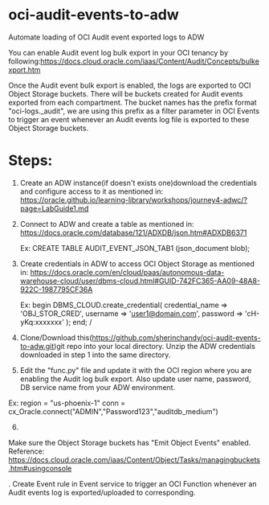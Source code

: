 # oci-audit-events-to-adw
Automate loading of OCI Audit event exported logs to ADW 

You can enable Audit event log bulk export in your OCI tenancy by following:https://docs.cloud.oracle.com/iaas/Content/Audit/Concepts/bulkexport.htm

Once the Audit event bulk export is enabled, the logs are exported to OCI Object Storage buckets. There will be buckets created for Audit events exported from each compartment. The bucket names has the prefix format "oci-logs.\_audit", we are using this prefix as a filter parameter in OCI Events to trigger an event whenever an Audit events log file is exported to these Object Storage buckets.

Steps:
=====
1. Create an ADW instance(if doesn't exists one)download the credentials and configure access to it as mentioned in: https://oracle.github.io/learning-library/workshops/journey4-adwc/?page=LabGuide1.md

2. Connect to ADW and create a table as mentioned in: https://docs.oracle.com/database/121/ADXDB/json.htm#ADXDB6371
   
    Ex: CREATE TABLE AUDIT_EVENT_JSON_TAB1 (json_document blob); 

3. Create credentials in ADW to access OCI Object Storage as mentioned in: https://docs.oracle.com/en/cloud/paas/autonomous-data-warehouse-cloud/user/dbms-cloud.html#GUID-742FC365-AA09-48A8-922C-1987795CF36A
   
   Ex: 
   begin
   DBMS_CLOUD.create_credential(
   credential_name => 'OBJ_STOR_CRED',
   username => 'user1@domain.com',
   password => 'cH-yKq:xxxxxxx'
   );
   end;
  /
  
4. Clone/Download this(https://github.com/sherinchandy/oci-audit-events-to-adw.git)git repo into your local directory. Unzip the ADW credentials downloaded in step 1 into the same directory.

5. Edit the "func.py" file and update it with the OCI region where you are enabling the Audit log bulk export. Also update user name, password, DB service name from your ADW environment.

Ex:
region = "us-phoenix-1"
conn = cx_Oracle.connect("ADMIN","Password123","auditdb_medium")

6. 

Make sure the Object Storage buckets has "Emit Object Events" enabled. Reference: https://docs.cloud.oracle.com/iaas/Content/Object/Tasks/managingbuckets.htm#usingconsole

. Create Event rule in Event service to trigger an OCI Function whenever an Audit events log is exported/uploaded to corresponding. 
